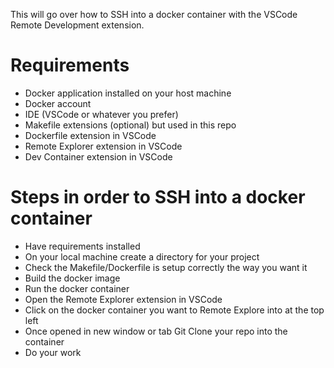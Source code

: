 This will go over how to SSH into a docker container with the VSCode Remote Development extension.

# Requirements
- Docker application installed on your host machine
- Docker account
- IDE (VSCode or whatever you prefer)
- Makefile extensions (optional) but used in this repo
- Dockerfile extension in VSCode
- Remote Explorer extension in VSCode
- Dev Container extension in VSCode

# Steps in order to SSH into a docker container
- Have requirements installed
- On your local machine create a directory for your project
- Check the Makefile/Dockerfile is setup correctly the way you want it
- Build the docker image
- Run the docker container
- Open the Remote Explorer extension in VSCode
- Click on the docker container you want to Remote Explore  into at the top left
- Once opened in new window or tab Git Clone your repo into the container
- Do your work

